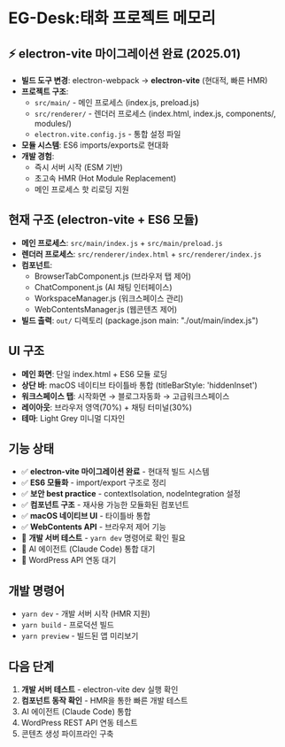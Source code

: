 # EG-Desk:태화 프로젝트 메모리

## ⚡ electron-vite 마이그레이션 완료 (2025.01)
- **빌드 도구 변경**: electron-webpack → **electron-vite** (현대적, 빠른 HMR)
- **프로젝트 구조**: 
  - `src/main/` - 메인 프로세스 (index.js, preload.js)
  - `src/renderer/` - 렌더러 프로세스 (index.html, index.js, components/, modules/)
  - `electron.vite.config.js` - 통합 설정 파일
- **모듈 시스템**: ES6 imports/exports로 현대화
- **개발 경험**: 
  - 즉시 서버 시작 (ESM 기반)
  - 초고속 HMR (Hot Module Replacement)
  - 메인 프로세스 핫 리로딩 지원

## 현재 구조 (electron-vite + ES6 모듈)
- **메인 프로세스**: `src/main/index.js` + `src/main/preload.js`
- **렌더러 프로세스**: `src/renderer/index.html` + `src/renderer/index.js`
- **컴포넌트**: 
  - BrowserTabComponent.js (브라우저 탭 제어)
  - ChatComponent.js (AI 채팅 인터페이스)
  - WorkspaceManager.js (워크스페이스 관리)
  - WebContentsManager.js (웹콘텐츠 제어)
- **빌드 출력**: `out/` 디렉토리 (package.json main: "./out/main/index.js")

## UI 구조
- **메인 화면**: 단일 index.html + ES6 모듈 로딩
- **상단 바**: macOS 네이티브 타이틀바 통합 (titleBarStyle: 'hiddenInset')
- **워크스페이스 탭**: 시작화면 → 블로그자동화 → 고급워크스페이스
- **레이아웃**: 브라우저 영역(70%) + 채팅 터미널(30%)
- **테마**: Light Grey 미니멀 디자인

## 기능 상태
- ✅ **electron-vite 마이그레이션 완료** - 현대적 빌드 시스템
- ✅ **ES6 모듈화** - import/export 구조로 정리
- ✅ **보안 best practice** - contextIsolation, nodeIntegration 설정
- ✅ **컴포넌트 구조** - 재사용 가능한 모듈화된 컴포넌트
- ✅ **macOS 네이티브 UI** - 타이틀바 통합
- ✅ **WebContents API** - 브라우저 제어 기능
- 🔄 **개발 서버 테스트** - `yarn dev` 명령어로 확인 필요
- 🔄 AI 에이전트 (Claude Code) 통합 대기
- 🔄 WordPress API 연동 대기

## 개발 명령어
- `yarn dev` - 개발 서버 시작 (HMR 지원)
- `yarn build` - 프로덕션 빌드
- `yarn preview` - 빌드된 앱 미리보기

## 다음 단계
1. **개발 서버 테스트** - electron-vite dev 실행 확인
2. **컴포넌트 동작 확인** - HMR을 통한 빠른 개발 테스트
3. AI 에이전트 (Claude Code) 통합
4. WordPress REST API 연동 테스트
5. 콘텐츠 생성 파이프라인 구축 